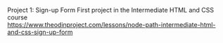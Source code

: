 Project 1: Sign-up Form
First project in the Intermediate HTML and CSS course
<br>
https://www.theodinproject.com/lessons/node-path-intermediate-html-and-css-sign-up-form
